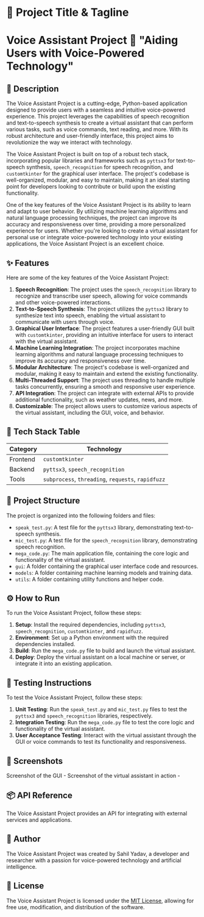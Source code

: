 🚀 Project Title & Tagline
===========================
**Voice Assistant Project** 🤖
"Aiding Users with Voice-Powered Technology"
==============================================

📖 Description
---------------
The Voice Assistant Project is a cutting-edge, Python-based application designed to provide users with a seamless and intuitive voice-powered experience. This project leverages the capabilities of speech recognition and text-to-speech synthesis to create a virtual assistant that can perform various tasks, such as voice commands, text reading, and more. With its robust architecture and user-friendly interface, this project aims to revolutionize the way we interact with technology.

The Voice Assistant Project is built on top of a robust tech stack, incorporating popular libraries and frameworks such as `pyttsx3` for text-to-speech synthesis, `speech_recognition` for speech recognition, and `customtkinter` for the graphical user interface. The project's codebase is well-organized, modular, and easy to maintain, making it an ideal starting point for developers looking to contribute or build upon the existing functionality.

One of the key features of the Voice Assistant Project is its ability to learn and adapt to user behavior. By utilizing machine learning algorithms and natural language processing techniques, the project can improve its accuracy and responsiveness over time, providing a more personalized experience for users. Whether you're looking to create a virtual assistant for personal use or integrate voice-powered technology into your existing applications, the Voice Assistant Project is an excellent choice.

✨ Features
-----------
Here are some of the key features of the Voice Assistant Project:

1. **Speech Recognition**: The project uses the `speech_recognition` library to recognize and transcribe user speech, allowing for voice commands and other voice-powered interactions.
2. **Text-to-Speech Synthesis**: The project utilizes the `pyttsx3` library to synthesize text into speech, enabling the virtual assistant to communicate with users through voice.
3. **Graphical User Interface**: The project features a user-friendly GUI built with `customtkinter`, providing an intuitive interface for users to interact with the virtual assistant.
4. **Machine Learning Integration**: The project incorporates machine learning algorithms and natural language processing techniques to improve its accuracy and responsiveness over time.
5. **Modular Architecture**: The project's codebase is well-organized and modular, making it easy to maintain and extend the existing functionality.
6. **Multi-Threaded Support**: The project uses threading to handle multiple tasks concurrently, ensuring a smooth and responsive user experience.
7. **API Integration**: The project can integrate with external APIs to provide additional functionality, such as weather updates, news, and more.
8. **Customizable**: The project allows users to customize various aspects of the virtual assistant, including the GUI, voice, and behavior.

🧰 Tech Stack Table
-------------------
| Category | Technology |
| --- | --- |
| Frontend | `customtkinter` |
| Backend | `pyttsx3`, `speech_recognition` |
| Tools | `subprocess`, `threading`, `requests`, `rapidfuzz` |

📁 Project Structure
---------------------
The project is organized into the following folders and files:

* `speak_test.py`: A test file for the `pyttsx3` library, demonstrating text-to-speech synthesis.
* `mic_test.py`: A test file for the `speech_recognition` library, demonstrating speech recognition.
* `mega_code.py`: The main application file, containing the core logic and functionality of the virtual assistant.
* `gui`: A folder containing the graphical user interface code and resources.
* `models`: A folder containing machine learning models and training data.
* `utils`: A folder containing utility functions and helper code.

⚙️ How to Run
--------------
To run the Voice Assistant Project, follow these steps:

1. **Setup**: Install the required dependencies, including `pyttsx3`, `speech_recognition`, `customtkinter`, and `rapidfuzz`.
2. **Environment**: Set up a Python environment with the required dependencies installed.
3. **Build**: Run the `mega_code.py` file to build and launch the virtual assistant.
4. **Deploy**: Deploy the virtual assistant on a local machine or server, or integrate it into an existing application.

🧪 Testing Instructions
------------------------
To test the Voice Assistant Project, follow these steps:

1. **Unit Testing**: Run the `speak_test.py` and `mic_test.py` files to test the `pyttsx3` and `speech_recognition` libraries, respectively.
2. **Integration Testing**: Run the `mega_code.py` file to test the core logic and functionality of the virtual assistant.
3. **User Acceptance Testing**: Interact with the virtual assistant through the GUI or voice commands to test its functionality and responsiveness.

📸 Screenshots
---------------
Screenshot of the GUI -
Screenshot of the virtual assistant in action - 

📦 API Reference
----------------
The Voice Assistant Project provides an API for integrating with external services and applications.

👤 Author
---------
The Voice Assistant Project was created by Sahil Yadav, a developer and researcher with a passion for voice-powered technology and artificial intelligence.

📝 License
----------
The Voice Assistant Project is licensed under the [MIT License](https://opensource.org/licenses/MIT), allowing for free use, modification, and distribution of the software.
